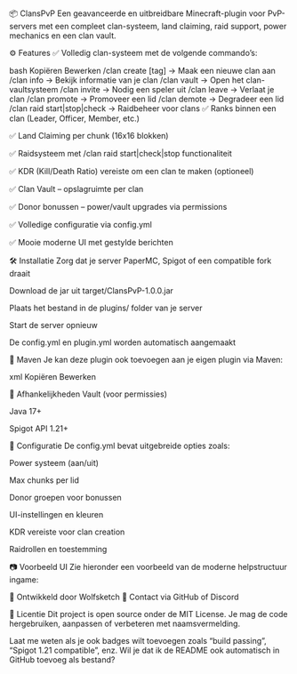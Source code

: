 📦 ClansPvP
Een geavanceerde en uitbreidbare Minecraft-plugin voor PvP-servers met een compleet clan-systeem, land claiming, raid support, power mechanics en een clan vault.

⚙️ Features
✅ Volledig clan-systeem met de volgende commando’s:

bash
Kopiëren
Bewerken
/clan create <name> [tag]   → Maak een nieuwe clan aan
/clan info                  → Bekijk informatie van je clan
/clan vault                 → Open het clan-vaultsysteem
/clan invite <player>       → Nodig een speler uit
/clan leave                 → Verlaat je clan
/clan promote <player>      → Promoveer een lid
/clan demote <player>       → Degradeer een lid
/clan raid start|stop|check → Raidbeheer voor clans
✅ Ranks binnen een clan (Leader, Officer, Member, etc.)

✅ Land Claiming per chunk (16x16 blokken)

✅ Raidsysteem met /clan raid start|check|stop functionaliteit

✅ KDR (Kill/Death Ratio) vereiste om een clan te maken (optioneel)

✅ Clan Vault – opslagruimte per clan

✅ Donor bonussen – power/vault upgrades via permissions

✅ Volledige configuratie via config.yml

✅ Mooie moderne UI met gestylde berichten

🛠️ Installatie
Zorg dat je server PaperMC, Spigot of een compatible fork draait

Download de jar uit target/ClansPvP-1.0.0.jar

Plaats het bestand in de plugins/ folder van je server

Start de server opnieuw

De config.yml en plugin.yml worden automatisch aangemaakt

📁 Maven
Je kan deze plugin ook toevoegen aan je eigen plugin via Maven:

xml
Kopiëren
Bewerken
<!-- Pending deployment to public Maven repo -->
🧪 Afhankelijkheden
Vault (voor permissies)

Java 17+

Spigot API 1.21+

📝 Configuratie
De config.yml bevat uitgebreide opties zoals:

Power systeem (aan/uit)

Max chunks per lid

Donor groepen voor bonussen

UI-instellingen en kleuren

KDR vereiste voor clan creation

Raidrollen en toestemming

📷 Voorbeeld UI
Zie hieronder een voorbeeld van de moderne helpstructuur ingame:



👤 Ontwikkeld door
Wolfsketch
📧 Contact via GitHub of Discord

📄 Licentie
Dit project is open source onder de MIT License. Je mag de code hergebruiken, aanpassen of verbeteren met naamsvermelding.

Laat me weten als je ook badges wilt toevoegen zoals “build passing”, “Spigot 1.21 compatible”, enz.
Wil je dat ik de README ook automatisch in GitHub toevoeg als bestand?
